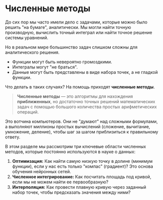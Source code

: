 # Численные методы

До сих пор мы часто имели дело с задачами, которые можно было решить "на бумаге", аналитически. Мы могли найти точную производную, вычислить точный интеграл или найти точное решение системы уравнений.

Но в реальном мире большинство задач слишком сложны для аналитического решения.
*   Функции могут быть невероятно громоздкими.
*   Интегралы могут "не браться".
*   Данные могут быть представлены в виде набора точек, а не гладкой функции.

Что делать в таких случаях? На помощь приходят **численные методы**.

> **Численные методы** — это алгоритмы для нахождения **приближенных**, но достаточно точных решений математических задач с помощью большого количества простых арифметических операций.

Это вотчина компьютеров. Они не "думают" над сложными формулами, а выполняют миллионы простых вычислений (сложение, вычитание, умножение, деление), чтобы шаг за шагом приблизиться к правильному ответу.

В этом разделе мы рассмотрим три ключевые области численных методов, которые постоянно используются в науке о данных:

1.  **Оптимизация:** Как найти самую низкую точку в долине (минимум функции), если у нас есть только "компас" (градиент)? Это основа обучения нейронных сетей.
2.  **Численное интегрирование:** Как посчитать площадь под кривой, если мы не можем найти ее первообразную?
3.  **Интерполяция:** Как провести плавную кривую через заданный набор точек, чтобы предсказать значения между ними?